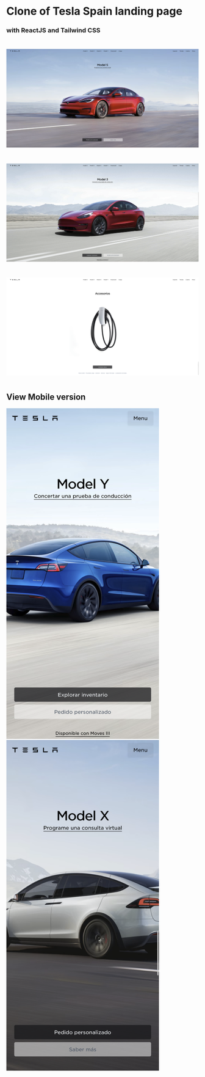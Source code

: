 # Clone of Tesla Spain landing page

### with ReactJS and Tailwind CSS

#

![Tesla 1](public/captures/Capture1.png)

#

![Tesla 2](public/captures/Capture2.png)

#

![Tesla 3](public/captures/Capture3.png)

#

## View Mobile version

<img src="public/captures/ViewMobile1.png" width="400">
<img src="public/captures/ViewMobile2.png" width="400">
